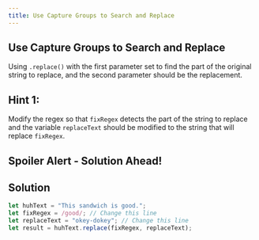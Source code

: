 ```yaml
---
title: Use Capture Groups to Search and Replace
---
```

## Use Capture Groups to Search and Replace

<!-- The article goes here, in GitHub-flavored Markdown. Feel free to add YouTube videos, images, and CodePen/JSBin embeds  -->
Using `.replace()` with the first parameter set to find the part of the original string to replace, and the second parameter should be the replacement. 

## Hint 1:

Modify the regex so that `fixRegex` detects the part of the string to replace and the variable `replaceText` should be modified to the string that will replace `fixRegex`.

## Spoiler Alert - Solution Ahead!

## Solution

```javascript
let huhText = "This sandwich is good.";
let fixRegex = /good/; // Change this line
let replaceText = "okey-dokey"; // Change this line
let result = huhText.replace(fixRegex, replaceText);
```
